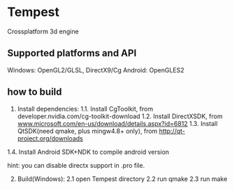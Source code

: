 Tempest
=======

Crossplatform 3d engine

Supported platforms and API
------------------

Windows: OpenGL2/GLSL, DirectX9/Cg
Android: OpenGLES2

how to build
------------

1. Install dependencies:
1.1. Install CgToolkit,              from developer.nvidia.com/cg-toolkit-download
1.2. Install DirectXSDK,             from www.microsoft.com/en-us/download/details.aspx?id=6812
1.3. Install QtSDK(need qmake, plus mingw4.8+ only), from http://qt-project.org/downloads

1.4. Install Android SDK+NDK to compile android version

hint: you can disable directx support in .pro file.

2. Build(Windows):
2.1 open Tempest directory
2.2 run qmake
2.3 run make




